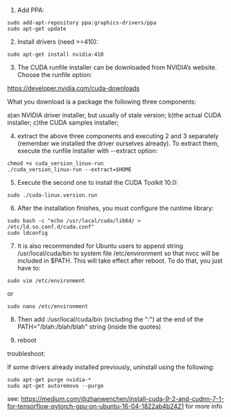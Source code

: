 1) Add PPA:
```
sudo add-apt-repository ppa:graphics-drivers/ppa
sudo apt-get update
```
2) Install drivers (need >=410):
```
sudo apt-get install nvidia-410
```
3) The CUDA runfile installer can be downloaded from NVIDIA’s website. Choose the runfile option:

https://developer.nvidia.com/cuda-downloads

What you download is a package the following three components:

a)an NVIDIA driver installer, but usually of stale version;
b)the actual CUDA installer;
c)the CUDA samples installer;

4) extract the above three components and executing 2 and 3 separately (remember we installed the driver ourselves already). To extract them, execute the runfile installer with --extract option:
```
chmod +x cuda_version_linux-run
./cuda_version_linux-run --extract=$HOME
```
5) Execute the second one to install the CUDA Toolkit 10.0:
```
sudo ./cuda-linux.version.run
```
6) After the installation finishes, you must configure the runtime library:
```
sudo bash -c "echo /usr/local/cuda/lib64/ > /etc/ld.so.conf.d/cuda.conf"
sudo ldconfig
```
7) It is also recommended for Ubuntu users to append string /usr/local/cuda/bin to system file /etc/environment so that nvcc will be included in $PATH. This will take effect after reboot. To do that, you just have to:
```
sudo vim /etc/environment
```
or
```
sudo nano /etc/environment
```
8) Then add :/usr/local/cuda/bin (including the ":") at the end of the PATH="/blah:/blah/blah" string (inside the quotes)

9) reboot

troubleshoot:

If some drivers already installed previously, uninstall using the following:
```
sudo apt-get purge nvidia-*
sudo apt-get autoremove --purge
```
see:
https://medium.com/@zhanwenchen/install-cuda-9-2-and-cudnn-7-1-for-tensorflow-pytorch-gpu-on-ubuntu-16-04-1822ab4b2421
for more info



